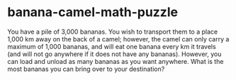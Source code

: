 # banana-camel-math-puzzle

You have a pile of 3,000 bananas. You wish to transport them to a place 1,000 km away on the back of a camel; however, the camel can only carry a maximum of 1,000 bananas, and will eat one banana every km it travels (and will not go anywhere if it does not have any bananas). However, you can load and unload as many bananas as you want anywhere. What is the most bananas you can bring over to your destination?

